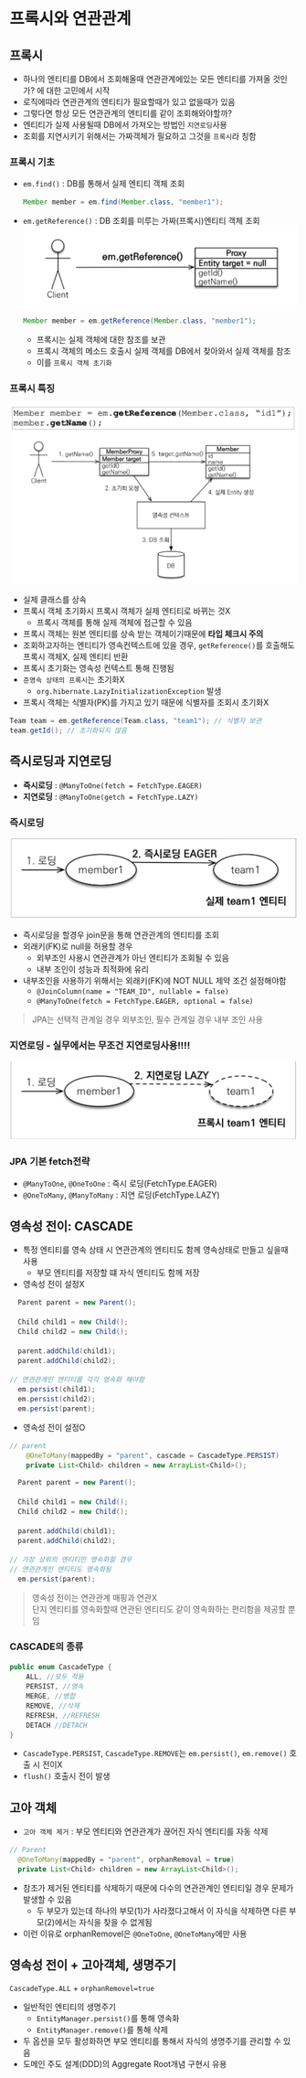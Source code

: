 # 프록시와 연관관계
## 프록시

- 하나의 엔티티를 DB에서 조회해올때 연관관계에있는 모든 엔티티를 가져올 것인가? 에 대한 고민에서 시작
- 로직에따라 연관관계의 엔티티가 필요할때가 있고 없을때가 있음
- 그렇다면 항상 모든 연관관계의 엔티티를 같이 조회해와야할까?
- 엔티티가 실제 사용될때 DB에서 가져오는 방법인 `지연로딩`사용
- 조회를 지연시키기 위해서는 가짜객체가 필요하고 그것을 `프록시`라 칭함

### 프록시 기초

- `em.find()` : DB를 통해서 실제 엔티티 객체 조회
    ```java
    Member member = em.find(Member.class, "member1");
    ```
- `em.getReference()` : DB 조회를 미루는 가짜(프록시)엔티티 객체 조회
  ![img](img/getReference.png)
    ```java
    Member member = em.getReference(Member.class, "member1");
    ```
    - 프록시는 실제 객체에 대한 참조를 보관
    - 프록시 객체의 메소드 호출시 실제 객체를 DB에서 찾아와서 실제 객체를 참조
    - 이를 `프록시 객체 초기화`
  
### 프록시 특징

![img](img/프록시초기화.png)
- 실제 클래스를 상속
- 프록시 객체 초기화시 프록시 객체가 실제 엔티티로 바뀌는 것X
  - 프록시 객체를 통해 실제 객체에 접근할 수 있음
- 프록시 객체는 원본 엔티티를 상속 받는 객체이기때문에 **타입 체크시 주의**
- 조회하고자하는 엔티티가 영속컨텍스트에 있을 경우, `getReference()`를 호출해도 프록시 객체X, 실제 엔티티 반환
- 프록시 초기화는 영속성 컨텍스트 통해 진행됨
- `준영속 상태의 프록시`는 초기화X
  - `org.hibernate.LazyInitializationException` 발생
- 프록시 객체는 식별자(PK)를 가지고 있기 때문에 식별자를 조회시 초기화X
```java
Team team = em.getReference(Team.class, "team1"); // 식별자 보관
team.getId(); // 초기화되지 않음
```

## 즉시로딩과 지연로딩

- **즉시로딩** : `@ManyToOne(fetch = FetchType.EAGER)`
- **지연로딩** : `@ManyToOne(getch = FetchType.LAZY)`

### 즉시로딩

![img](img/즉시로딩.png)
- 즉시로딩을 할경우 join문을 통해 연관관계의 엔티티를 조회
- 외래키(FK)로 null을 허용할 경우
  - 외부조인 사용시 연관관계가 아닌 엔티티가 조회될 수 있음
  - 내부 조인이 성능과 최적화에 유리
- 내부조인을 사용하기 위해서는 외래키(FK)에 NOT NULL 제약 조건 설정해야함
  - `@JoinColumn(name = "TEAM_ID", nullable = false)`
  - `@ManyToOne(fetch = FetchType.EAGER, optional = false)`
> JPA는 선택적 관계일 경우 외부조인, 필수 관계일 경우 내부 조인 사용

### 지연로딩 - 실무에서는 무조건 지연로딩사용!!!!

![img](img/지연로딩.png)

### JPA 기본 fetch전략

- `@ManyToOne`, `@OneToOne` : 즉시 로딩(FetchType.EAGER)
- `@OneToMany`, `@ManyToMany` : 지연 로딩(FetchType.LAZY)

## 영속성 전이: CASCADE

- 특정 엔티티를 영속 상태 시 연관관계의 엔티티도 함께 영속상태로 만들고 싶을때 사용
  - 부모 엔티티를 저장할 떄 자식 엔티티도 함께 저장
- 영속성 전이 설정X
```java
  Parent parent = new Parent();

  Child child1 = new Child();
  Child child2 = new Child();

  parent.addChild(child1);
  parent.addChild(child2);

// 연관관계인 엔티티를 각각 영속화 해야함
  em.persist(child1);
  em.persist(child2);
  em.persist(parent);
```
- 영속성 전이 설정O
```java
// parent
    @OneToMany(mappedBy = "parent", cascade = CascadeType.PERSIST)
    private List<Child> children = new ArrayList<Child>();
```
```java
  Parent parent = new Parent();

  Child child1 = new Child();
  Child child2 = new Child();

  parent.addChild(child1);
  parent.addChild(child2);

// 가장 상위의 엔티티만 영속화할 경우 
// 연관관계인 엔티티도 영속화됨
  em.persist(parent);
```
> 영속성 전이는 연관관계 매핑과 연관X<br/>
> 단지 엔티티를 영속화할때 연관된 엔티티도 같이 영속화하는 편리함을 제공할 뿐임

### CASCADE의 종류

```java
public enum CascadeType {
    ALL, //모두 적용
    PERSIST, //영속
    MERGE, //병합
    REMOVE, //삭제
    REFRESH, //REFRESH
    DETACH //DETACH
}
```
- `CascadeType.PERSIST`, `CascadeType.REMOVE`는 `em.persist()`, `em.remove()` 호출 시 전이X
- `flush()` 호출시 전이 발생

## 고아 객체

- `고아 객체 제거` : 부모 엔티티와 연관관계가 끊어진 자식 엔티티를 자동 삭제
```java
// Parent 
  @OneToMany(mappedBy = "parent", orphanRemoval = true)
  private List<Child> children = new ArrayList<Child>();
```
- 참조가 제거된 엔티티를 삭제하기 때문에 다수의 연관관계인 엔티티일 경우 문제가 발생할 수 있음
  - 두 부모가 있는데 하나의 부모(1)가 사라졌다고해서 이 자식을 삭제하면 다른 부모(2)에서는 자식을 찾을 수 없게됨
- 이런 이유로 orphanRemovel은 `@OneToOne`, `@OneToMany`에만 사용

## 영속성 전이 + 고아객체, 생명주기

`CascadeType.ALL` + `orphanRemovel=true`
- 일반적인 엔티티의 생명주기
  - `EntityManager.persist()`를 통해 영속화
  - `EntityManager.remove()`를 통해 삭제
- 두 옵션을 모두 활성화하면 부모 엔티티를 통해서 자식의 생명주기를 관리할 수 있음
- 도메인 주도 설계(DDD)의 Aggregate Root개념 구현시 유용
